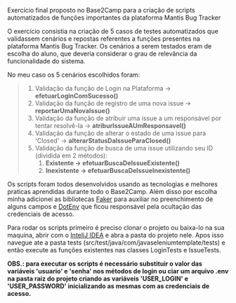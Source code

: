 Exercício final proposto no Base2Camp para a criação de scripts automatizados de funções importantes da plataforma Mantis Bug Tracker


  <p>O exercício consistia na criação de 5 casos de testes automatizados que validassem cenários e repostas referentes a funções presentes na plataforma Mantis Bug     Tracker. Os cenários a serem testados eram de escolha do aluno, que deveria considerar o grau de relevância da funcionalidade do sistema.
  </p>

  <p>No meu caso os 5 cenários escolhidos foram:</p>

  <blockquote>
    <ol>
      <li> Validação da função de Login na Plataforma -> <strong>efetuarLoginComSucesso()</strong></br></li>
      <li> Validação da função de registro de uma nova issue -> <strong>reportarUmaNovaIssue()</strong></br></li>
      <li> Validação da função de atribuir uma issue a um responsável por tentar resolvê-la -> <strong>atriburIssueAUmResponsavel()</strong></br><l/i>
      <li> Validação da função de alterar o estado de uma issue para 'Closed' -> <strong>alterarStatusDaIssueParaClosed()</strong></br></li>
      <li> Validação da função de busca de uma issue utilizando seu ID (dividida em 2 métodos):
        <ol>
          <li><strong>Existente -> efetuarBuscaDeIssueExistente()</strong></br></li>
          <li><strong>Inexistente -> efetuarBuscaDeIssueInexistente()</strong></li>
        </ol>
      </li>
  </ol>
  </blockquote>
                                                                                       
  <p>Os scripts foram todos desenvolvidos usando as tecnologias e melhores praticas aprendidas durante todo o Base2Camp. Além disso por escolha minha adicionei as bibliotecas <a href="https://mvnrepository.com/artifact/com.github.javafaker/javafaker/1.0.2">Faker</a> para auxiliar no preenchimento de alguns campos e <a href="https://mvnrepository.com/artifact/io.github.cdimascio/dotenv-java">DotEnv</a> que ficou responsável pela ocultação das credenciais de acesso.
  </p>

  <p>Para rodar os scripts primeiro é preciso clonar o projeto ou baixa-lo na sua maquina, abrir com o <a href="https://www.jetbrains.com/pt-br/idea/">InteliJ IDEA</a> e abra a pasta do projeto nele. Apos isso navegue ate a pasta tests (src/test/java/com/javaseleniumtemplate/tests) e então execute as funções existentes nas classes LoginTests e IssueTests.
  </p>

  <p>
    <strong>OBS.: para executar os scripts é necessário substituir o valor das variáveis 'usuario' e 'senha' nos métodos de login ou ciar um arquivo .env na pasta raiz do projeto criando as variáveis 'USER_LOGIN' e 'USER_PASSWORD' inicializando as mesmas com as credenciais de acesso.
    </strong>
  </p>

